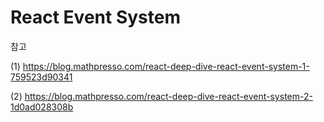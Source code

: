 # React Event System

참고 

(1) https://blog.mathpresso.com/react-deep-dive-react-event-system-1-759523d90341

(2) https://blog.mathpresso.com/react-deep-dive-react-event-system-2-1d0ad028308b